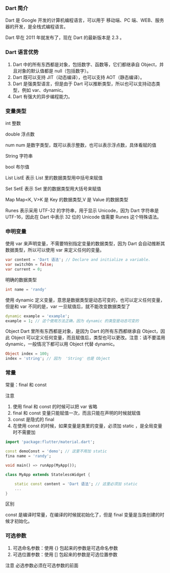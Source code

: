 ### Dart 简介

Dart 是 Google 开发的计算机编程语言，可以用于 移动端、PC 端、WEB、服务器的开发，是全栈式编程语言。

Dart 早在 2011 年就发布了，现在 Dart 的最新版本是 2.3 。

### Dart 语言优势

1. Dart 中的所有东西都是对象，包括数字、函数等，它们都继承自 Object，并且对象的默认值都是 null（包括数字）。
2. Dart 既可以支持 JIT（动态编译），也可以支持 AOT（静态编译）。
3. Dart 是强类型语言，但是由于 Dart 可以推断类型，所以也可以支持动态类型，例如 var、dynamic。
4. Dart 有强大的异步编程能力。

### 变量类型

int 整数

double 浮点数

num num 是数字类型，既可以表示整数，也可以表示浮点数，具体看赋的值

String 字符串

bool 布尔值

List List<E>E 表示 List 里的数据类型用中括号来赋值

Set Set<E>E 表示 Set 里的数据类型用大括号来赋值

Map Map<K, V>K 是 Key 的数据类型,V 是 Value 的数据类型

Runes 表示采用 UTF-32 的字符串，用于显示 Unicode，因为 Dart 字符串是 UTF-16，因此在 Dart 中表示 32 位的 Unicode 值需要 Runes 这个特殊语法。

### 申明变量

使用 var 来声明变量，不需要特别指定变量的数据类型，因为 Dart 会自动推断其数据类型，所以可以使用 var 来定义任何的变量。

```dart
var content = 'Dart 语法'; // Declare and initialize a variable.
var switchOn = false;
var current = 0;
```

明确的数据类型

```dart
int name = 'randy'
```

使用 dynamic 定义变量，意思是数据类型是动态可变的，也可以定义任何变量，但是和 var 不同的是，var 一旦赋值后，就不能改变数据类型了

```dart
dynamic example = 'example';
example = 1; // 这个使用方法正确，因为 dynamic 的类型是动态可变的
```

Object Dart 里所有东西都是对象，是因为 Dart 的所有东西都继承自 Object，因此 Object 可以定义任何变量，而且赋值后，类型也可以更改。注意：请不要滥用 dynamic，一般情况下都可以用 Object 代替 dynamic。

```dart
Object index = 100;
index = 'string'; // 因为  'String' 也是 Object
```

### 常量

常量：final 和 const

注意

1. 使用 final 和 const 的时候可以把 var 省略
2. final 和 const 变量只能赋值一次，而且只能在声明的时候就赋值
3. const 是隐式的 final
4. 在使用 const 的时候，如果变量是类里的变量，必须加 static ，是全局变量时不需要加

```dart
import 'package:flutter/material.dart';

const demoConst = 'demo'; // 这里不用加 static
fina name = 'randy';

void main() => runApp(MyApp());

class MyApp extends StatelessWidget {

    static const content = 'Dart 语法'; // 这里必须加 static
    ...
}
```

区别

const 是编译时常量，在编译的时候就初始化了，但是 final 变量是当类创建的时候才初始化。

### 可选参数

1. 可选命名参数：使用 {} 包起来的参数是可选命名参数
2. 可选位置参数：使用 [] 包起来的参数是可选位置参数

注意 必选参数必须在可选参数的前面
